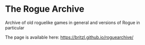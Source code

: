 # The Rogue Archive
Archive of old roguelike games in general and versions of Rogue in particular

The page is available here: https://britzl.github.io/roguearchive/
